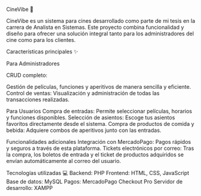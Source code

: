 CineVibe 🎥

CineVibe es un sistema para cines desarrollado como parte de mi tesis en la carrera de Analista en Sistemas. Este proyecto combina funcionalidad y diseño para ofrecer una solución integral tanto para los administradores del cine como para los clientes.

Características principales ✨


Para Administradores

CRUD completo:

Gestión de películas, funciones y aperitivos de manera sencilla y eficiente.
Control de ventas:
Visualización y administración de todas las transacciones realizadas.

Para Usuarios
Compra de entradas:
Permite seleccionar películas, horarios y funciones disponibles.
Selección de asientos:
Escoge tus asientos favoritos directamente desde el sistema.
Compra de productos de comida y bebida:
Adquiere combos de aperitivos junto con las entradas.

Funcionalidades adicionales
Integración con MercadoPago:
Pagos rápidos y seguros a través de esta plataforma.
Tickets electrónicos por correo:
Tras la compra, los boletos de entrada y el ticket de productos adquiridos se envían automáticamente al correo del usuario.

Tecnologías utilizadas 💻
Backend: PHP
Frontend: HTML, CSS, JavaScript
Base de datos: MySQL
Pagos: MercadoPago Checkout Pro
Servidor de desarrollo: XAMPP
